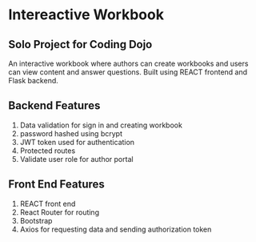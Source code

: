 # Intereactive Workbook

## Solo Project for Coding Dojo

An interactive workbook where authors can create workbooks and users can view content and answer questions. Built using REACT frontend and Flask backend.

## Backend Features

1. Data validation for sign in and creating workbook
2. password hashed using bcrypt
3. JWT token used for authentication
4. Protected routes
5. Validate user role for author portal

## Front End Features

1. REACT front end
2. React Router for routing
3. Bootstrap
4. Axios for requesting data and sending authorization token
